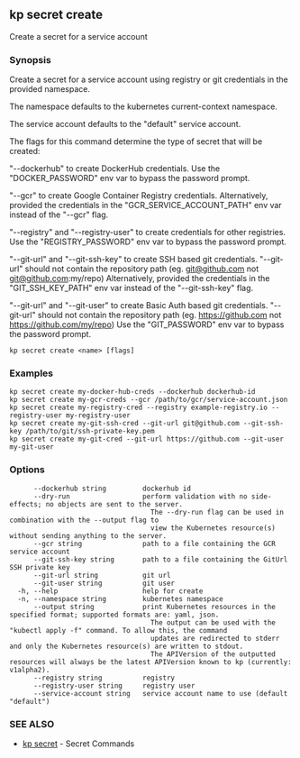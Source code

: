 ## kp secret create

Create a secret for a service account

### Synopsis

Create a secret for a service account using registry or git credentials in the provided namespace.

The namespace defaults to the kubernetes current-context namespace.

The service account defaults to the "default" service account.

The flags for this command determine the type of secret that will be created:

  "--dockerhub" to create DockerHub credentials.
  Use the "DOCKER_PASSWORD" env var to bypass the password prompt.

  "--gcr" to create Google Container Registry credentials.
  Alternatively, provided the credentials in the "GCR_SERVICE_ACCOUNT_PATH" env var instead of the "--gcr" flag.

  "--registry" and "--registry-user" to create credentials for other registries.
  Use the "REGISTRY_PASSWORD" env var to bypass the password prompt.

  "--git-url" and "--git-ssh-key" to create SSH based git credentials.
  "--git-url" should not contain the repository path (eg. git@github.com not git@github.com:my/repo)
  Alternatively, provided the credentials in the "GIT_SSH_KEY_PATH" env var instead of the "--git-ssh-key" flag.

  "--git-url" and "--git-user" to create Basic Auth based git credentials.
  "--git-url" should not contain the repository path (eg. https://github.com not https://github.com/my/repo) 
  Use the "GIT_PASSWORD" env var to bypass the password prompt.

```
kp secret create <name> [flags]
```

### Examples

```
kp secret create my-docker-hub-creds --dockerhub dockerhub-id
kp secret create my-gcr-creds --gcr /path/to/gcr/service-account.json
kp secret create my-registry-cred --registry example-registry.io --registry-user my-registry-user
kp secret create my-git-ssh-cred --git-url git@github.com --git-ssh-key /path/to/git/ssh-private-key.pem
kp secret create my-git-cred --git-url https://github.com --git-user my-git-user
```

### Options

```
      --dockerhub string         dockerhub id
      --dry-run                  perform validation with no side-effects; no objects are sent to the server.
                                   The --dry-run flag can be used in combination with the --output flag to
                                   view the Kubernetes resource(s) without sending anything to the server.
      --gcr string               path to a file containing the GCR service account
      --git-ssh-key string       path to a file containing the GitUrl SSH private key
      --git-url string           git url
      --git-user string          git user
  -h, --help                     help for create
  -n, --namespace string         kubernetes namespace
      --output string            print Kubernetes resources in the specified format; supported formats are: yaml, json.
                                   The output can be used with the "kubectl apply -f" command. To allow this, the command
                                   updates are redirected to stderr and only the Kubernetes resource(s) are written to stdout.
                                   The APIVersion of the outputted resources will always be the latest APIVersion known to kp (currently: v1alpha2).
      --registry string          registry
      --registry-user string     registry user
      --service-account string   service account name to use (default "default")
```

### SEE ALSO

* [kp secret](kp_secret.md)	 - Secret Commands

